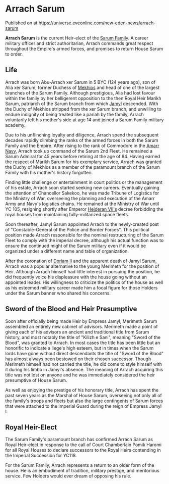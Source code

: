 # Arrach Sarum
Published on  at https://universe.eveonline.com/new-eden-news/arrach-sarum

**Arrach Sarum** is the current Heir-elect of the
[Sarum Family](4EZ4a3Mw8QXHmisAA4Ff6L). A career
military officer and strict authoritarian, Arrach commands great respect
throughout the Empire's armed forces, and promises to return House Sarum
to order.

Life
----

Arrach was born Abu-Arrach xer Sarum in 5 BYC (124 years ago), son of
Alia xer Sarum, former Duchess of [Mekhios](3VOfvlm6gGI0LRutDj5MhI) and head
of one of the largest branches of the Sarum Family. Although
prestigious, Alia had lost favour within the family by her belligerent
opposition to the then Royal Heir Marikh Sarum, patriarch of the Sarum
branch from which [Jamyl](6jGpYH3ai8pLLJboHVuA3L) descended. With the Duchy
of Mekhios stripped from the xer Sarum branch, and unwilling to endure
indignity of being treated like a pariah by the family, Arrach
voluntarily left his mother's side at age 14 and joined a Sarum Family
military academy.

Due to his unflinching loyalty and diligence, Arrach spend the
subsequent decades rapidly climbing the ranks of the armed forces in
both the Sarum Family and the Empire. After rising to the rank of
Commodore in the [Amarr Navy](3PKvXZS0iHKIgAmO9np74g), Arrach took up
command of the Sarum 2nd Fleet. He remained a Sarum Admiral for 45 years
before retiring at the age of 84. Having earned the respect of Marikh
Sarum for his exemplary service, Arrach was granted the Duchy of Mekhios
as a member of the paramount branch of the Sarum Family with his
mother's history forgotten.

Finding little challenge or entertainment in court politics or the
management of his estate, Arrach soon started seeking new careers.
Eventually gaining the attention of Chancellor Sakekoo, he was made
Tribune of Logistics for the Ministry of War, overseeing the planning
and execution of the Amarr Army and Navy's logistics chains. He remained
at the Ministry of War until YC 105, resigning shortly after Emperor
[Heideran VII's](4Olxc4nxWd7y1mjFPhvHnV) decree forbidding the royal
houses from maintaining fully-militarized space fleets.

Soon thereafter, Jamyl Sarum appointed Arrach to the newly-created post
of "Constable-General of the Police and Border Forces". This political
position made Arrach responsible for the nominal restructuring of the
Sarum Fleet to comply with the imperial decree, although his actual
function was to ensure the continued might of the Sarum military even if
it would be organized under a different name and table of organization.

After the coronation of [Doriam II](1aaBMbCysLA8uJjQQczFwT) and the
apparent death of Jamyl Sarum, Arrach was a popular alternative to the
young Merimeth for the position of Heir. Although Arrach himself had
little interest in pursuing the position, he did frequently voice his
displeasure with the house going without an appointed leader. His
willingness to criticize the politics of the house as well as his
esteemed military career made him a focal figure for those Holders under
the Sarum banner who shared his concerns.

Sword of the Blood and Heir Presumptive
---------------------------------------

Soon after officially being made Heir by Empress Jamyl, Merimeth Sarum
assembled an entirely new cabinet of advisors. Merimeth made a point of
giving each of his advisors an ancient and traditional title from Sarum
history, and most notably the title of "Kilizh e Sani", meaning "Sword
of the Blood", was granted to Arrach. In most cases the title has been
little but an honorific to indicate a liege's high esteem, but in times
when the Sarum lords have gone without direct descendants the title of
"Sword of the Blood" has almost always been bestowed on their chosen
successor. Though Merimeth himself had not carried the title, he did
come to style himself with it during his limbo in Jamyl's absence. The
meaning of Arrach acquiring this title was not lost on anyone and he was
immediately considered the heir presumptive of House Sarum.

As well as enjoying the prestige of his honorary title, Arrach has spent
the past seven years as the Marshal of House Sarum, overseeing not only
all of the family's troops and fleets but also the large contingents of
Sarum forces that were attached to the Imperial Guard during the reign
of Empress Jamyl I.

Royal Heir-Elect
----------------

The Sarum Family's paramount branch has confirmed Arrach Sarum as Royal
Heir-elect in response to the call of Court Chamberlain Pomik Haromi for
all Royal Houses to declare successors to the Royal Heirs contending in
the Imperial Succession for YC118.

For the Sarum Family, Arrach represents a return to an older form of the
house. He is an embodiment of tradition, military prestige, and
meritorious service. Few Holders would ever dream of opposing his rule.
